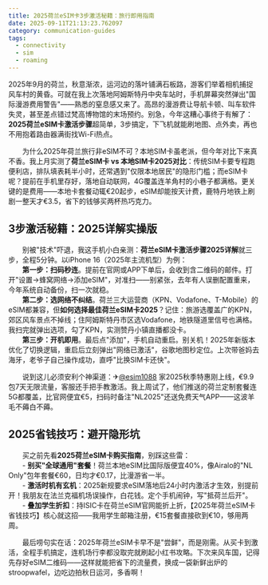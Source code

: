 ```yaml
---
title: 2025荷兰eSIM卡3步激活秘籍：旅行即用指南
date: 2025-09-11T21:13:23.762097
category: communication-guides
tags:
  - connectivity
  - sim
  - roaming
---
```


2025年9月的荷兰，秋意渐浓，运河边的落叶铺满石板路，游客们举着相机捕捉风车村的黄昏。可就在我上次落地阿姆斯特丹中央车站时，手机屏幕突然弹出"国际漫游费用警告"——熟悉的窒息感又来了。高昂的漫游费让导航卡顿、叫车软件失灵，甚至差点错过梵高博物馆的末场预约。别急，今年这糟心事终于有解了：**2025荷兰eSIM卡激活步骤**超简单，3步搞定，下飞机就能刷地图、点外卖，再也不用抱着路由器满街找Wi-Fi热点。

　　为什么2025年荷兰旅行非eSIM不可？本地SIM卡虽老派，但今年对比下来真不香。我上月实测了**荷兰eSIM卡 vs 本地SIM卡2025对比**：传统SIM卡要专程跑便利店，排队填表耗半小时，还常遇到"仅限本地居民"的隐形门槛；而eSIM卡呢？提前在手机里存好，落地自动联网，4G覆盖连羊角村的小巷子都满格。更关键的是费用——本地卡套餐动辄€20起步，eSIM却能按天计费，鹿特丹地铁上刷剧一整天才€3.5，省下的钱够买两杯热巧克力。

## 3步激活秘籍：2025详解实操版

　　别被"技术"吓退，我这手机小白亲测：**荷兰eSIM卡激活步骤2025详解**就三步，全程5分钟。以iPhone 16（2025年主流机型）为例：  
　　**第一步：扫码秒连**。提前在官网或APP下单后，会收到含二维码的邮件。打开"设置→蜂窝网络→添加eSIM"，对准扫——别紧张，去年有人误删配置重来，今年系统自动备份，扫一次就稳。  
　　**第二步：选网络不纠结**。荷兰三大运营商（KPN、Vodafone、T-Mobile）的eSIM都兼容，但**如何选择最佳荷兰eSIM卡2025**？记住：旅游选覆盖广的KPN，郊区风车景点不掉线；住阿姆斯特丹市区选Vodafone，地铁隧道里信号也满格。我扫完就弹出选项，勾了KPN，实测赞丹小镇直播都没卡。  
　　**第三步：开机即用**。最后点"添加"，手机自动重启。别关机！2025年新版本优化了切换逻辑，重启后立刻弹出"网络已激活"，谷歌地图秒定位。上次带爸妈去海牙，老爷子自己操作成功，直呼"比换SIM卡还快"。

　　说到这儿必须安利个神渠道：✈[@esim1088](https://t.me/s/esim1088) 家2025秋季特惠刚上线，€9.9包7天无限流量，客服还手把手教激活。我上周试了，他们推送的荷兰定制套餐连5G都覆盖，比官网便宜€5，扫码时备注"NL2025"还送免费天气APP——这波羊毛不薅白不薅。

## 2025省钱技巧：避开隐形坑

　　买之前先看**2025荷兰eSIM卡购买指南**，别踩这些雷：  
　　- **别买"全球通用"套餐**！荷兰本地eSIM比国际版便宜40%，像Airalo的"NL Only"包年套餐€60，日均才€0.17，比漫游省一半。  
　　- **激活时机有玄机**：2025新规要求eSIM落地后24小时内激活才生效，别提前开！我朋友在法兰克福机场误操作，白花钱。定个手机闹钟，写"抵荷兰后开"。  
　　- **叠加学生折扣**：持ISIC卡在荷兰eSIM官网能折上折，【2025年荷兰eSIM卡省钱技巧】核心就这招——我用学生邮箱注册，€15套餐直接砍到€10，够用两周。  

　　最后唠句实在话：2025年荷兰eSIM卡早不是"尝鲜"，而是刚需。从买卡到激活，全程手机搞定，连机场行李都没取完就刷起小红书攻略。下次来风车国，记得先存好eSIM二维码——这样就能把省下的流量费，换成一袋新鲜出炉的stroopwafel，边吃边拍秋日运河，多香啊！